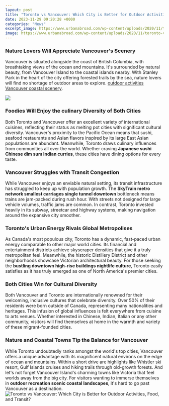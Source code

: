 ```yaml
---
layout: post
title: "Toronto vs Vancouver: Which City is Better for Outdoor Activities, Food, and Transit?"
date: 2023-11-29 09:20:28 +0000
categories: "News"
excerpt_image: https://www.urbanabroad.com/wp-content/uploads/2020/11/toronto-vs-vancouver.jpg
image: https://www.urbanabroad.com/wp-content/uploads/2020/11/toronto-vs-vancouver.jpg
---
```


### Nature Lovers Will Appreciate Vancouver's Scenery  
Vancouver is situated alongside the coast of British Columbia, with breathtaking views of the ocean and mountains. It's surrounded by natural beauty, from Vancouver Island to the coastal islands nearby. With Stanley Park in the heart of the city offering forested trails by the sea, nature lovers will find no shortage of outdoor areas to explore. [outdoor activities Vancouver coastal scenery](https://thetopnews.github.io/the-complete-guide-to-becoming-a-web-developer/).

![](https://leverageedu.com/blog/wp-content/uploads/2021/07/Vancouver-vs-Toronto-Which-is-the-Best-City-for-Students-2.png)
### Foodies Will Enjoy the culinary Diversity of Both Cities
Both Toronto and Vancouver offer an excellent variety of international cuisines, reflecting their status as melting pot cities with significant cultural diversity. Vancouver's proximity to the Pacific Ocean means that sushi, seafood restaurants and Asian flavors inspired by its large East Asian populations are abundant. Meanwhile, Toronto draws culinary influences from communities all over the world. Whether craving **Japanese sushi Chinese dim sum Indian curries**, these cities have dining options for every taste. 
### Vancouver Struggles with Transit Congestion
While Vancouver enjoys an enviable natural setting, its transit infrastructure has struggled to keep up with population growth. The **SkyTrain metro network smallest carriages single tunnel downtown** bottleneck means trains are jam-packed during rush hour. With streets not designed for large vehicle volumes, traffic jams are common. In contrast, Toronto invested heavily in its subway, streetcar and highway systems, making navigation around the expansive city smoother.
### Toronto's Urban Energy Rivals Global Metropolises
As Canada's most populous city, Toronto has a dynamic, fast-paced urban energy comparable to other major world cities. Its financial and entertainment districts achieve skyscraper densities that give it a truly metropolitan feel. Meanwhile, the historic Distillery District and other neighborhoods showcase Victorian architectural beauty. For those seeking the **bustling downtown high-rise buildings nightlife culture**, Toronto easily satisfies as it has truly emerged as one of North America's premier cities.
### Both Cities Win for Cultural Diversity 
Both Vancouver and Toronto are internationally renowned for their welcoming, inclusive cultures that celebrate diversity. Over 50% of their residents were born outside of Canada, representing many nationalities and heritages. This infusion of global influences is felt everywhere from cuisine to arts venues. Whether interested in Chinese, Indian, Italian or any other community, visitors will find themselves at home in the warmth and variety of these migrant-founded cities.
### Nature and Coastal Towns Tip the Balance for Vancouver
While Toronto undoubtedly ranks amongst the world's top cities, Vancouver offers a unique advantage with its magnificent natural environs on the edge of ocean and mountains. Within a short drive are highlights like Whistler ski resort, Gulf Islands cruises and hiking trails through old-growth forests. And let's not forget Vancouver Island's charming towns like Victoria that feel worlds away from the big city. For visitors wanting to immerse themselves in **outdoor recreation scenic coastal landscapes**, it's hard to go past Vancouver as a destination.
![Toronto vs Vancouver: Which City is Better for Outdoor Activities, Food, and Transit?](https://www.urbanabroad.com/wp-content/uploads/2020/11/toronto-vs-vancouver.jpg)